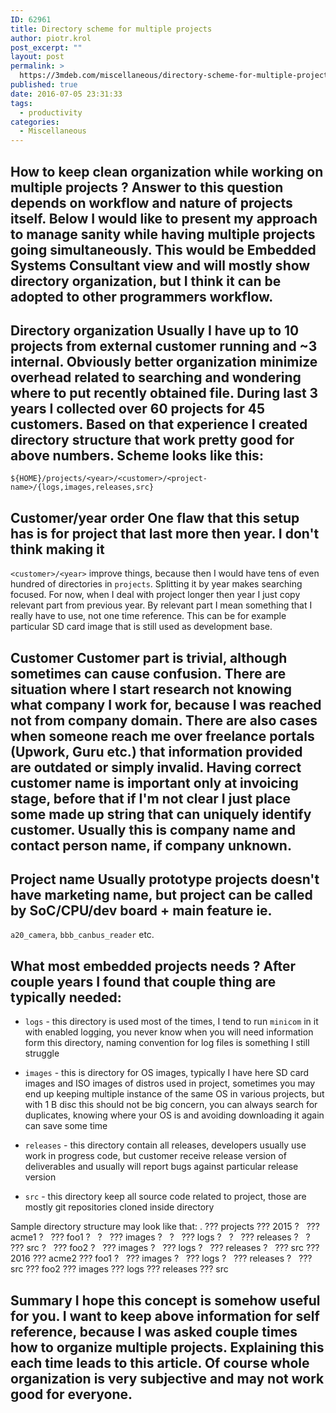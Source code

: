 ```yaml
---
ID: 62961
title: Directory scheme for multiple projects
author: piotr.krol
post_excerpt: ""
layout: post
permalink: >
  https://3mdeb.com/miscellaneous/directory-scheme-for-multiple-projects/
published: true
date: 2016-07-05 23:31:33
tags:
  - productivity
categories:
  - Miscellaneous
---
```

## How to keep clean organization while working on multiple projects ? Answer to this question depends on workflow and nature of projects itself. Below I would like to present my approach to manage sanity while having multiple projects going simultaneously. This would be Embedded Systems Consultant view and will mostly show directory organization, but I think it can be adopted to other programmers workflow. 

## Directory organization Usually I have up to 10 projects from external customer running and ~3 internal. Obviously better organization minimize overhead related to searching and wondering where to put recently obtained file. During last 3 years I collected over 60 projects for 45 customers. Based on that experience I created directory structure that work pretty good for above numbers. Scheme looks like this: 

    ${HOME}/projects/<year>/<customer>/<project-name>/{logs,images,releases,src}
    

## Customer/year order One flaw that this setup has is for project that last more then year. I don't think making it 

`<customer>/<year>` improve things, because then I would have tens of even hundred of directories in `projects`. Splitting it by year makes searching focused. For now, when I deal with project longer then year I just copy relevant part from previous year. By relevant part I mean something that I really have to use, not one time reference. This can be for example particular SD card image that is still used as development base. 
## Customer Customer part is trivial, although sometimes can cause confusion. There are situation where I start research not knowing what company I work for, because I was reached not from company domain. There are also cases when someone reach me over freelance portals (Upwork, Guru etc.) that information provided are outdated or simply invalid. Having correct customer name is important only at invoicing stage, before that if I'm not clear I just place some made up string that can uniquely identify customer. Usually this is company name and contact person name, if company unknown. 

## Project name Usually prototype projects doesn't have marketing name, but project can be called by SoC/CPU/dev board + main feature ie. 

`a20_camera`, `bbb_canbus_reader` etc. 
## What most embedded projects needs ? After couple years I found that couple thing are typically needed: 

*   `logs` - this directory is used most of the times, I tend to run `minicom` in it with enabled logging, you never know when you will need information form this directory, naming convention for log files is something I still struggle
*   `images` - this is directory for OS images, typically I have here SD card images and ISO images of distros used in project, sometimes you may end up keeping multiple instance of the same OS in various projects, but with 1 B disc this should not be big concern, you can always search for duplicates, knowing where your OS is and avoiding downloading it again can save some time

*   `releases` - this directory contain all releases, developers usually use work in progress code, but customer receive release version of deliverables and usually will report bugs against particular release version

*   `src` - this directory keep all source code related to project, those are mostly git repositories cloned inside directory

Sample directory structure may look like that: 
    .
    ??? projects
        ??? 2015
        ?   ??? acme1
        ?       ??? foo1
        ?       ?   ??? images
        ?       ?   ??? logs
        ?       ?   ??? releases
        ?       ?   ??? src
        ?       ??? foo2
        ?           ??? images
        ?           ??? logs
        ?           ??? releases
        ?           ??? src
        ??? 2016
            ??? acme2
                ??? foo1
                ?   ??? images
                ?   ??? logs
                ?   ??? releases
                ?   ??? src
                ??? foo2
                    ??? images
                    ??? logs
                    ??? releases
                    ??? src
    

## Summary I hope this concept is somehow useful for you. I want to keep above information for self reference, because I was asked couple times how to organize multiple projects. Explaining this each time leads to this article. Of course whole organization is very subjective and may not work good for everyone.